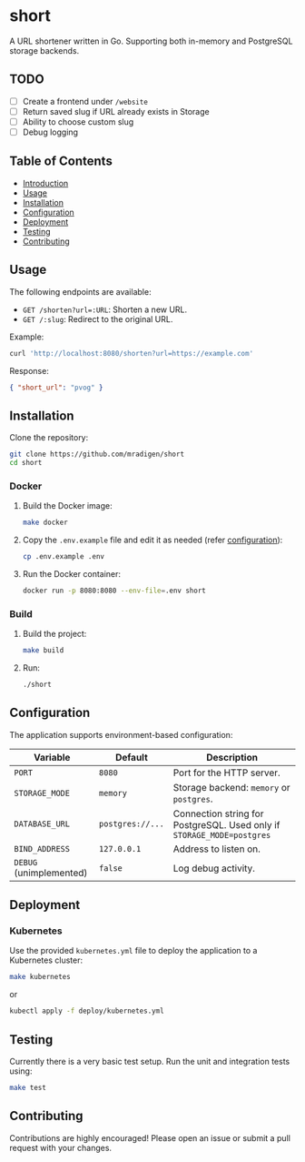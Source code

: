 # short

A URL shortener written in Go. Supporting both in-memory and PostgreSQL storage backends.

## TODO

- [ ] Create a frontend under `/website`
- [ ] Return saved slug if URL already exists in Storage
- [ ] Ability to choose custom slug
- [ ] Debug logging

## Table of Contents

- [Introduction](#introduction)
- [Usage](#usage)
- [Installation](#installation)
- [Configuration](#configuration)
- [Deployment](#deployment)
- [Testing](#testing)
- [Contributing](#contributing)

## Usage

The following endpoints are available:

- `GET /shorten?url=:URL`: Shorten a new URL.
- `GET /:slug`: Redirect to the original URL.

Example:

```sh
curl 'http://localhost:8080/shorten?url=https://example.com'
```

Response:

```json
{ "short_url": "pvog" }
```

## Installation

Clone the repository:

```sh
git clone https://github.com/mradigen/short
cd short
```

### Docker

1. Build the Docker image:

    ```bash
    make docker
    ```

2. Copy the `.env.example` file and edit it as needed (refer [configuration](#configuration)):

    ```bash
    cp .env.example .env
    ```

3. Run the Docker container:
    ```bash
    docker run -p 8080:8080 --env-file=.env short
    ```

### Build

1. Build the project:

    ```sh
    make build
    ```

2. Run:
    ```sh
    ./short
    ```

## Configuration

The application supports environment-based configuration:

| Variable                | Default          | Description                                                            |
| ----------------------- | ---------------- | ---------------------------------------------------------------------- |
| `PORT`                  | `8080`           | Port for the HTTP server.                                              |
| `STORAGE_MODE`          | `memory`         | Storage backend: `memory` or `postgres`.                               |
| `DATABASE_URL`          | `postgres://...` | Connection string for PostgreSQL. Used only if `STORAGE_MODE=postgres` |
| `BIND_ADDRESS`          | `127.0.0.1`      | Address to listen on.                                                  |
| `DEBUG` (unimplemented) | `false`          | Log debug activity.                                                    |

## Deployment

### Kubernetes

Use the provided `kubernetes.yml` file to deploy the application to a Kubernetes cluster:

```sh
make kubernetes
```

or

```bash
kubectl apply -f deploy/kubernetes.yml
```

## Testing

Currently there is a very basic test setup. Run the unit and integration tests using:

```bash
make test
```

## Contributing

Contributions are highly encouraged! Please open an issue or submit a pull request with your changes.
